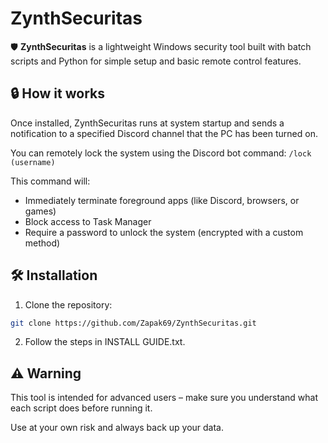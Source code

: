 # ZynthSecuritas

🛡️ **ZynthSecuritas** is a lightweight Windows security tool built with batch scripts and Python for simple setup and basic remote control features.

## 🔒 How it works

Once installed, ZynthSecuritas runs at system startup and sends a notification to a specified Discord channel that the PC has been turned on.

You can remotely lock the system using the Discord bot command:
`/lock (username)`

This command will:
- Immediately terminate foreground apps (like Discord, browsers, or games)
- Block access to Task Manager
- Require a password to unlock the system (encrypted with a custom method)

## 🛠️ Installation

1. Clone the repository:

```bash
git clone https://github.com/Zapak69/ZynthSecuritas.git
```

2. Follow the steps in INSTALL GUIDE.txt.

## ⚠️ Warning
This tool is intended for advanced users – make sure you understand what each script does before running it.

Use at your own risk and always back up your data.
